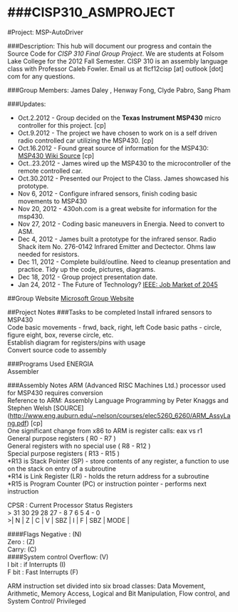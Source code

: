 ###CISP310_ASMPROJECT
==================

#Project: MSP-AutoDriver

###Description:
This hub will document our progress and contain the Source Code for *CISP 310 Final Group Project*.
We are students at Folsom Lake College for the 2012 Fall Semester. CISP 310 is an assembly language class
with Professor Caleb Fowler. Email us at flcf12cisp [at] outlook [dot] com for any questions.

###Group Members: 
James Daley , Henway Fong, Clyde Pabro, Sang Pham

###Updates:
* Oct.2.2012 - Group decided on the **Texas Instrument MSP430** micro controller for this project. [cp] 
* Oct.9.2012 - The project we have chosen to work on is a self driven radio controlled car utilizing the MSP430. [cp]
* Oct.16.2012 - Found great source of information for the MSP430: [MSP430 Wiki Source](http://processors.wiki.ti.com/index.php/MSP430_LaunchPad_%28MSP-EXP430G2%29)  [cp]
* Oct..23.2012 - James wired up the MSP430 to the microcontroller of the remote controlled car.
* Oct.30.2012 - Presented our Project to the Class. James showcased his prototype.
* Nov 6, 2012 - Configure infrared sensors, finish coding basic movements to MSP430
* Nov 20, 2012 - 430oh.com is a great website for information for the msp430.
* Nov 27, 2012 - Coding basic maneuvers in Energia. Need to convert to ASM.
* Dec 4, 2012 - James built a prototype for the infrared sensor. Radio Shack item No. 276-0142 Infrared Emitter and Dectector. Ohms law needed for resistors.
* Dec 11, 2012 - Complete build/outline. Need to cleanup presentation and practice. Tidy up the code, pictures, diagrams. 
* Dec 18, 2012 - Group project presentation date.
* Jan 24, 2012 - The Future of Technology? [IEEE: Job Market of 2045](http://spectrum.ieee.org/podcast/at-work/tech-careers/the-job-market-of-2045/)

##Group Website
[Microsoft Group Website](https://groups.live.com/CISP310F12)

##Project Notes
###Tasks to be completed
Install infrared sensors to MSP430  
Code basic movements - frwd, back, right, left
Code basic paths - circle, figure eight, box, reverse circle, etc.  
Establish diagram for registers/pins with usage  
Convert source code to assembly  

###Programs Used
ENERGIA  
Assembler  

###Assembly Notes
ARM (Advanced RISC Machines Ltd.) processor used for MSP430 requires conversion  
Reference to ARM: Assembly Language Programming by Peter Knaggs and Stephen Welsh [SOURCE] (http://www.eng.auburn.edu/~nelson/courses/elec5260_6260/ARM_AssyLang.pdf) [cp]  
One significant change from x86 to ARM is register calls: eax vs r1  
General purpose registers ( R0 - R7 )  
General registers with no special use ( R8 - R12 )  
Special purpose registers ( R13 - R15 )  
*R13 is Stack Pointer (SP) - store contents of any register, a function to use on the stack on entry of a subroutine  
*R14 is Link Register (LR) - holds the return address for a subroutine  
*R15 is Program Counter (PC) or instruction pointer - performs next instruction  
   
CPSR : Current Processor Status Registers  
	>  31     30     29     28     27 - 8     7     6      5        4 - 0   
	>|  N   |   Z   |   C  |   V   |        SBZ         |  I   |  F  | SBZ |  MODE  |  


####Flags
Negative : (N)  
Zero : (Z)  
Carry: (C)  
####System control
Overflow: (V)   
I bit : if Interrupts (I)  
F bit : Fast Interrupts (F)  
  
ARM instruction set divided into six broad classes: Data Movement, Arithmetic, Memory Access, Logical and Bit Manipulation, Flow control, and System Control/ Privileged
  



